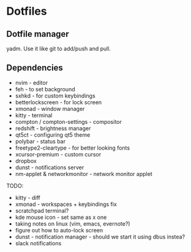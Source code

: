 # Dotfiles
## Dotfile manager
yadm. Use it like git to add/push and pull.

## Dependencies
- nvim - editor
- feh - to set background
- sxhkd - for custom keybindings
- betterlockscreen - for lock screen
- xmonad - window manager
- kitty - terminal
- compton / compton-settings - compositor
- redshift - brightness manager
- qt5ct - configuring qt5 theme
- polybar - status bar
- freetype2-cleartype - for better looking fonts
- xcursor-premium - custom cursor
- dropbox
- dunst - notifications server
- nm-applet & networkmonitor - network monitor applet

TODO:
- kitty - diff
- xmonad - workspaces + keybindings fix
- scratchpad terminal?
- kde mouse icon - set same as x one
- taking notes on linux (vim, emacs, evernote?)
- figure out how to auto-lock screen
- dunst - notification manager - should we start it using dbus instea?
- slack notifications

